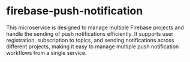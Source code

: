 # firebase-push-notification
This microservice is designed to manage multiple Firebase projects and handle the sending of push notifications efficiently. It supports user registration, subscription to topics, and sending notifications across different projects, making it easy to manage multiple push notification workflows from a single service.
